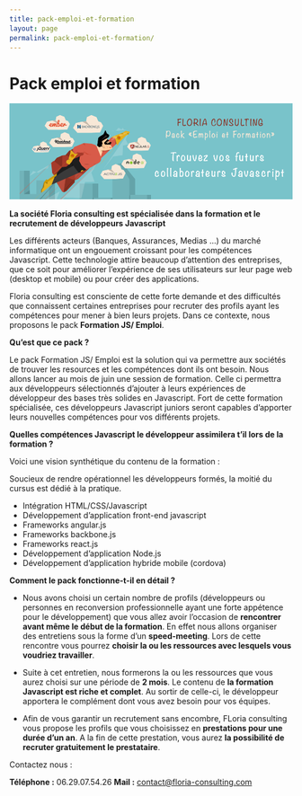 ```yaml
---
title: pack-emploi-et-formation
layout: page
permalink: pack-emploi-et-formation/
---
```


# Pack emploi et formation

![image](assets/docs/preview-emploi-et-formation.png)

**La société Floria consulting est spécialisée dans la formation et le recrutement de développeurs Javascript**

Les différents acteurs (Banques, Assurances, Medias …) du marché informatique ont un engouement croissant pour les compétences Javascript.
Cette technologie attire beaucoup d’attention des entreprises, que ce soit pour améliorer l’expérience de ses utilisateurs sur leur page web (desktop et mobile) ou pour créer des
applications.

Floria consulting est consciente de cette forte demande et des difficultés que connaissent certaines entreprises pour recruter des profils ayant les compétences pour mener à bien leurs projets. Dans ce contexte, nous proposons le pack **Formation JS/ Emploi**.

**Qu’est que ce pack ?**

Le pack Formation JS/ Emploi est la solution qui va permettre aux sociétés de trouver les resources et les compétences dont ils ont besoin.
Nous allons lancer au mois de juin une session de formation. Celle ci permettra aux développeurs sélectionnés d’ajouter à leurs expériences de développeur des bases très solides en Javascript. Fort de cette formation spécialisée, ces développeurs Javascript juniors seront capables d’apporter leurs nouvelles compétences pour vos différents projets.

**Quelles compétences Javascript le développeur assimilera t’il lors de la formation ?**

Voici une vision synthétique du contenu de la formation :

Soucieux de rendre opérationnel les développeurs formés, la moitié du cursus est dédié à la pratique.

- Intégration HTML/CSS/Javascript
- Développement d’application front-end javascript
- Frameworks angular.js
- Frameworks backbone.js
- Frameworks react.js
- Développement d’application Node.js
- Développement d’application hybride mobile (cordova)

**Comment le pack fonctionne-t-il en détail  ?**

- Nous avons choisi un certain nombre de profils (développeurs ou 
personnes en reconversion professionnelle ayant une forte appétence pour 
le développement) que vous allez avoir l’occasion de **rencontrer avant même 
le début de la formation**. En effet nous allons organiser des entretiens 
sous la forme d’un **speed-meeting**. Lors de cette rencontre vous pourrez 
**choisir la ou les ressources avec lesquels vous voudriez travailler**.

- Suite à cet entretien, nous formerons la ou les ressources que vous 
aurez choisi sur une période de **2 mois**. Le contenu de **la formation 
Javascript est riche et complet**. Au sortir de celle-ci, le développeur 
apportera le complément dont vous avez besoin pour vos équipes.

- Afin de vous garantir un recrutement sans encombre, FLoria consulting 
vous propose les profils que vous choisissez en **prestations pour une 
durée d’un an**. A la fin de cette prestation, vous aurez **la possibilité de 
recruter gratuitement le prestataire**.

Contactez nous :

**Téléphone :** 06.29.07.54.26
**Mail :** contact@floria-consulting.com